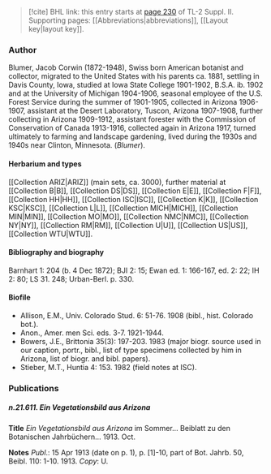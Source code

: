 > [!cite] BHL link: this entry starts at [page 230](https://www.biodiversitylibrary.org/item/103859#page/240/mode/1up) of TL-2 Suppl. II.
> Supporting pages: [[Abbreviations|abbreviations]], [[Layout key|layout key]].

### Author

Blumer, Jacob Corwin (1872-1948), Swiss born American botanist and collector, migrated to the United States with his parents ca. 1881, settling in Davis County, Iowa, studied at Iowa State College 1901-1902, B.S.A. ib. 1902 and at the University of Michigan 1904-1906, seasonal employee of the U.S. Forest Service during the summer of 1901-1905, collected in Arizona 1906-1907, assistant at the Desert Laboratory, Tuscon, Arizona 1907-1908, further collecting in Arizona 1909-1912, assistant forester with the Commission of Conservation of Canada 1913-1916, collected again in Arizona 1917, turned ultimately to farming and landscape gardening, lived during the 1930s and 1940s near Clinton, Minnesota. (*Blumer*).

#### Herbarium and types

[[Collection ARIZ|ARIZ]] (main sets, ca. 3000), further material at [[Collection B|B]], [[Collection DS|DS]], [[Collection E|E]], [[Collection F|F]], [[Collection HH|HH]], [[Collection ISC|ISC]], [[Collection K|K]], [[Collection KSC|KSC]], [[Collection L|L]], [[Collection MICH|MICH]], [[Collection MIN|MIN]], [[Collection MO|MO]], [[Collection NMC|NMC]], [[Collection NY|NY]], [[Collection RM|RM]], [[Collection U|U]], [[Collection US|US]], [[Collection WTU|WTU]].

#### Bibliography and biography

Barnhart 1: 204 (b. 4 Dec 1872); BJI 2: 15; Ewan ed. 1: 166-167, ed. 2: 22; IH 2: 80; LS 31. 248; Urban-Berl. p. 330.

#### Biofile

- Allison, E.M., Univ. Colorado Stud. 6: 51-76. 1908 (bibl., hist. Colorado bot.).
- Anon., Amer. men Sci. eds. 3-7. 1921-1944.
- Bowers, J.E., Brittonia 35(3): 197-203. 1983 (major biogr. source used in our caption, portr., bibl., list of type specimens collected by him in Arizona, list of biogr. and bibl. papers).
- Stieber, M.T., Huntia 4: 153. 1982 (field notes at ISC).

### Publications

##### n.21.611. Ein Vegetationsbild aus Arizona

**Title**
*Ein Vegetationsbild aus Arizona* im Sommer... Beiblatt zu den Botanischen Jahrbüchern... 1913. Oct.

**Notes**
*Publ*.: 15 Apr 1913 (date on p. 1), p. \[1\]-10, part of Bot. Jahrb. 50, Beibl. 110: 1-10. 1913.
*Copy*: U.

